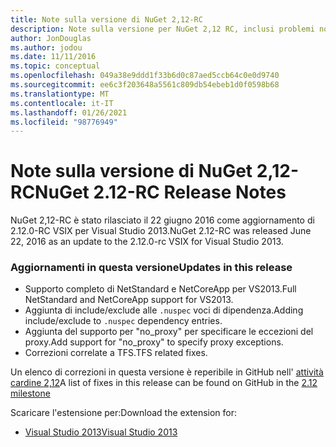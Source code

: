```yaml
---
title: Note sulla versione di NuGet 2,12-RC
description: Note sulla versione per NuGet 2,12 RC, inclusi problemi noti, correzioni di bug, funzionalità aggiunte e DCR.
author: JonDouglas
ms.author: jodou
ms.date: 11/11/2016
ms.topic: conceptual
ms.openlocfilehash: 049a38e9ddd1f33b6d0c87aed5ccb64c0e0d9740
ms.sourcegitcommit: ee6c3f203648a5561c809db54ebeb1d0f0598b68
ms.translationtype: MT
ms.contentlocale: it-IT
ms.lasthandoff: 01/26/2021
ms.locfileid: "98776949"
---
```

# <a name="nuget-212-rc-release-notes"></a><span data-ttu-id="52f93-103">Note sulla versione di NuGet 2,12-RC</span><span class="sxs-lookup"><span data-stu-id="52f93-103">NuGet 2.12-RC Release Notes</span></span>

<span data-ttu-id="52f93-104">NuGet 2,12-RC è stato rilasciato il 22 giugno 2016 come aggiornamento di 2.12.0-RC VSIX per Visual Studio 2013.</span><span class="sxs-lookup"><span data-stu-id="52f93-104">NuGet 2.12-RC was released June 22, 2016 as an update to the 2.12.0-rc VSIX for Visual Studio 2013.</span></span>

### <a name="updates-in-this-release"></a><span data-ttu-id="52f93-105">Aggiornamenti in questa versione</span><span class="sxs-lookup"><span data-stu-id="52f93-105">Updates in this release</span></span>

* <span data-ttu-id="52f93-106">Supporto completo di NetStandard e NetCoreApp per VS2013.</span><span class="sxs-lookup"><span data-stu-id="52f93-106">Full NetStandard  and NetCoreApp support for VS2013.</span></span>
* <span data-ttu-id="52f93-107">Aggiunta di include/exclude alle `.nuspec` voci di dipendenza.</span><span class="sxs-lookup"><span data-stu-id="52f93-107">Adding include/exclude to `.nuspec` dependency entries.</span></span>
* <span data-ttu-id="52f93-108">Aggiunta del supporto per "no_proxy" per specificare le eccezioni del proxy.</span><span class="sxs-lookup"><span data-stu-id="52f93-108">Add support for "no_proxy" to specify proxy exceptions.</span></span>
* <span data-ttu-id="52f93-109">Correzioni correlate a TFS.</span><span class="sxs-lookup"><span data-stu-id="52f93-109">TFS related fixes.</span></span>

<span data-ttu-id="52f93-110">Un elenco di correzioni in questa versione è reperibile in GitHub nell' [attività cardine 2,12](https://github.com/NuGet/Home/issues?q=milestone%3A2.12+is%3Aclosed)</span><span class="sxs-lookup"><span data-stu-id="52f93-110">A list of fixes in this release can be found on GitHub in the [2.12 milestone](https://github.com/NuGet/Home/issues?q=milestone%3A2.12+is%3Aclosed)</span></span>

<span data-ttu-id="52f93-111">Scaricare l'estensione per:</span><span class="sxs-lookup"><span data-stu-id="52f93-111">Download the extension for:</span></span>

* [<span data-ttu-id="52f93-112">Visual Studio 2013</span><span class="sxs-lookup"><span data-stu-id="52f93-112">Visual Studio 2013</span></span>](https://dist.nuget.org/visualstudio-2013-vsix/v2.12.0-rc/NuGet.Tools.vsix)
